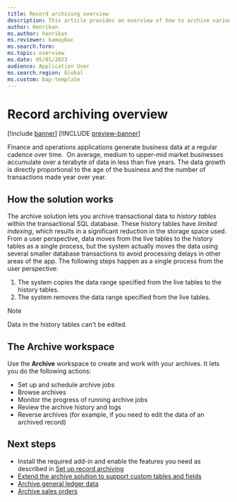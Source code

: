 ```yaml
---
title: Record archiving overview
description: This article provides an overview of how to archive various types of records in finance and operations apps.
author: Henrikan
ms.author: henrikan
ms.reviewer: kamaybac
ms.search.form: 
ms.topic: overview
ms.date: 05/01/2023
audience: Application User
ms.search.region: Global
ms.custom: bap-template
---
```


# Record archiving overview

[!include [banner](../includes/banner.md)]
[!INCLUDE [preview-banner](../includes/preview-banner.md)]

Finance and operations applications generate business data at a regular cadence over time.  On average, medium to upper-mid market businesses accumulate over a terabyte of data in less than five years. The data growth is directly proportional to the age of the business and the number of transactions made year over year.

## How the solution works

The archive solution lets you archive transactional data to *history tables* within the transactional SQL database. These history tables have *limited indexing*, which results in a significant reduction in the storage space used. From a user perspective, data moves from the live tables to the history tables as a single process, but the system actually moves the data using several smaller database transactions to avoid processing delays in other areas of the app. The following steps happen as a single process from the user perspective:

1. The system copies the data range specified from the live tables to the history tables.
1. The system removes the data range specified from the live tables.

> [!NOTE]
> Data in the history tables can't be edited.

## The Archive workspace

Use the **Archive** workspace to create and work with your archives. It lets you do the following actions:

- Set up and schedule archive jobs
- Browse archives
- Monitor the progress of running archive jobs
- Review the archive history and logs
- Reverse archives (for example, if you need to edit the data of an archived record)

## Next steps

- Install the required add-in and enable the features you need as described in [Set up record archiving](archive-setup.md)
- [Extend the archive solution to support custom tables and fields](archive-customizations.md)
- [Archive general ledger data](archive-general-ledger.md)
- [Archive sales orders](archive-sales-orders.md)

